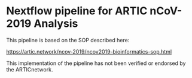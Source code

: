 # Nextflow pipeline for ARTIC nCoV-2019 Analysis

This pipeline is based on the SOP described here:

https://artic.network/ncov-2019/ncov2019-bioinformatics-sop.html

This implementation of the pipeline has not been verified or endorsed by the ARTICnetwork.

